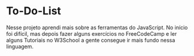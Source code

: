 # To-Do-List
Nesse projeto aprendi mais sobre as ferramentas do JavaScript. No início foi difícil, mas depois fazer alguns exercícios no FreeCodeCamp e ler alguns Tutoriais no W3School a gente consegue ir mais fundo nessa linguagem.
